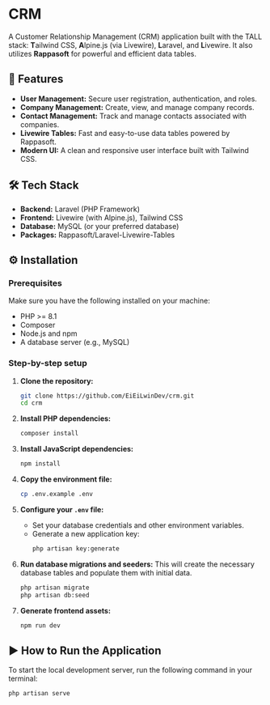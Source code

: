 
# CRM

A Customer Relationship Management (CRM) application built with the TALL stack: **T**ailwind CSS, **A**lpine.js (via Livewire), **L**aravel, and **L**ivewire. It also utilizes **Rappasoft** for powerful and efficient data tables.

## 🚀 Features

-   **User Management:** Secure user registration, authentication, and roles.
-   **Company Management:** Create, view, and manage company records.
-   **Contact Management:** Track and manage contacts associated with companies.
-   **Livewire Tables:** Fast and easy-to-use data tables powered by Rappasoft.
-   **Modern UI:** A clean and responsive user interface built with Tailwind CSS.

## 🛠️ Tech Stack

-   **Backend:** Laravel (PHP Framework)
-   **Frontend:** Livewire (with Alpine.js), Tailwind CSS
-   **Database:** MySQL (or your preferred database)
-   **Packages:** Rappasoft/Laravel-Livewire-Tables

## ⚙️ Installation

### Prerequisites

Make sure you have the following installed on your machine:
-   PHP >= 8.1
-   Composer
-   Node.js and npm
-   A database server (e.g., MySQL)

### Step-by-step setup

1.  **Clone the repository:**
    ```sh
    git clone https://github.com/EiEiLwinDev/crm.git
    cd crm
    ```

2.  **Install PHP dependencies:**
    ```sh
    composer install
    ```

3.  **Install JavaScript dependencies:**
    ```sh
    npm install
    ```

4.  **Copy the environment file:**
    ```sh
    cp .env.example .env
    ```

5.  **Configure your `.env` file:**
    *   Set your database credentials and other environment variables.
    *   Generate a new application key:
        ```sh
        php artisan key:generate
        ```

6.  **Run database migrations and seeders:**
    This will create the necessary database tables and populate them with initial data.
    ```sh
    php artisan migrate
    php artisan db:seed
    ```

7.  **Generate frontend assets:**
    ```sh
    npm run dev
    ```

## ▶️ How to Run the Application

To start the local development server, run the following command in your terminal:
```sh
php artisan serve

